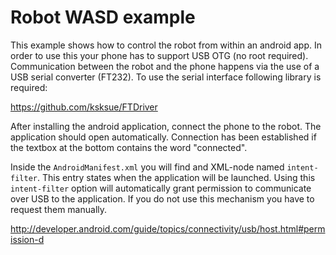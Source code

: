 # Robot WASD example

This example shows how to control the robot from within an android app. In
order to use this your phone has to support USB OTG (no root required).
Communication between the robot and the phone happens via the use of a USB
serial converter (FT232). To use the serial interface following library is
required:

<https://github.com/ksksue/FTDriver>

After installing the android application, connect the phone to the robot. The
application should open automatically. Connection has been established if the
textbox at the bottom contains the word "connected".

Inside the `AndroidManifest.xml` you will find and XML-node named
`intent-filter`. This entry states when the application will be launched. Using
this `intent-filter` option will automatically grant permission to communicate
over USB to the application. If you do not use this mechanism you have to
request them manually.

<http://developer.android.com/guide/topics/connectivity/usb/host.html#permission-d>

